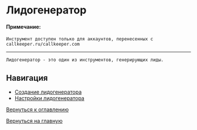 # Лидогенератор

#### Примечание:
`Инструмент доступен только для аккаунтов, перенесенных с callkeeper.ru/callkeeper.com`
________

`Лидогенератор - это один из инструментов, генерирующих лиды.`

## Навигация



* [Создание лидогенератора]()
* [Настройки лидогенератора]()





[Вернуться к оглавлению](#)

[Вернуться на главную](/README.md)
